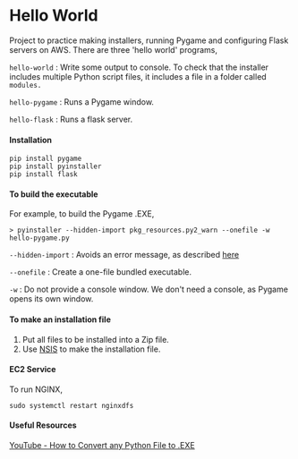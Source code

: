 # Hello World

Project to practice making installers, running Pygame and configuring Flask servers on AWS. There are three 'hello world' programs,

`hello-world` : Write some output to console. To check that the installer includes multiple Python script files, it includes a file in a folder called `modules.`

`hello-pygame` : Runs a Pygame window.

`hello-flask` : Runs a flask server.

#### Installation
```
pip install pygame
pip install pyinstaller
pip install flask
```
#### To build the executable
For example, to build the Pygame .EXE,
```
> pyinstaller --hidden-import pkg_resources.py2_warn --onefile -w hello-pygame.py
```
`--hidden-import` : Avoids an error message, as described [here](https://stackoverflow.com/questions/37815371/pyinstaller-failed-to-execute-script-pyi-rth-pkgres-and-missing-packages)

`--onefile` : Create a one-file bundled executable.

`-w` : Do not provide a console window. We don't need a console, as Pygame opens its own window.
#### To make an installation file
1. Put all files to be installed into a Zip file.
2. Use [NSIS](https://nsis.sourceforge.io/Download) to make the installation file.

#### EC2 Service

To run NGINX,
```
sudo systemctl restart nginxdfs
```

#### Useful Resources
[YouTube - How to Convert any Python File to .EXE
](https://youtu.be/UZX5kH72Yx4)
